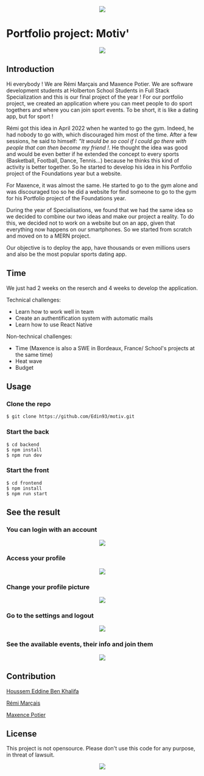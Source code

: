<p align="center">
  <img src="https://camo.githubusercontent.com/2dec91e6bf9bc9cb3957f84ed9fe8e9a00dd6139eeeb04d3e2dae81977572059/68747470733a2f2f692e6962622e636f2f6e4d74525851522f486f6c626572746f6e2e706e67" />
</p>


# Portfolio project: Motiv'

<p align="center">
  <img src="./readme_img/logomotiv.png" />
</p>

## Introduction

Hi everybody ! We are Rémi Marçais and Maxence Potier. We are software development students at Holberton School Students in Full Stack Specialization and this is our final project of the year ! For our portfolio project, we created an application where you can meet people to do sport togethers and where you can join sport events. To be short, it is like a dating app, but for sport !

Rémi got this idea in April 2022 when he wanted to go the gym. Indeed, he had nobody to go with, which discouraged him most of the time. After a few sessions, he said to himself: *"It would be so cool if I could go there with people that can then become my friend !*. He thought the idea was good and would be even better if he extended the concept to every sports (Basketball, Football, Dance, Tennis...) because he thinks this kind of activity is better together. So he started to develop his idea in his Portfolio project of the Foundations year but a website.

For Maxence, it was almost the same. He started to go to the gym alone and was discouraged too so he did a website for find someone to go to the gym for his Portfolio project of the Foundations year.

During the year of Specialisations, we found that we had the same idea so we decided to combine our two ideas and make our project a reality. To do this, we decided not to work on a website but on an app, given that everything now happens on our smartphones. So we started from scratch and moved on to a MERN project. 

Our objective is to deploy the app, have thousands or even millions users and also be the most popular sports dating app.

## Time

We just had 2 weeks on the reserch and 4 weeks to develop the application.

Technical challenges:

- Learn how to work well in team
- Create an authentification system with automatic mails
- Learn how to use React Native

Non-technical challenges:

- Time (Maxence is also a SWE in Bordeaux, France/ School's projects at the same time)
- Heat wave
- Budget

## Usage

### Clone the repo

```
$ git clone https://github.com/Edin93/motiv.git
```

### Start the back
```
$ cd backend
$ npm install
$ npm run dev
```

### Start the front

```
$ cd frontend
$ npm install
$ npm run start
```

## See the result

### You can login with an account
<p align="center">
  <img src="./readme_img/login.png"/>
</p>

### Access your profile
<p align="center">
  <img src="./readme_img/profile.png" />
</p>

### Change your profile picture
<p align="center">
  <img src="./readme_img/profile_change.png" />
</p>

### Go to the settings and logout
<p align="center">
  <img src="./readme_img/settings.png" />
</p>

### See the available events, their info and join them
<p align="center">
  <img src="./readme_img/events.png" />
</p>

## Contribution

[Houssem Eddine Ben Khalifa](https://www.linkedin.com/in/ben-khalifa-houssem-eddine/)

[Rémi Marçais](https://www.linkedin.com/in/remi-marcais/)

[Maxence Potier](https://www.linkedin.com/in/maxence-potier/)

## License

This project is not opensource. Please don't use this code for any purpose, in threat of lawsuit.

<p align="center">
  <img src="https://66.media.tumblr.com/tumblr_lztdzreSRJ1qkomroo1_500.gif" />
</p>
